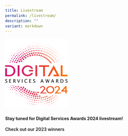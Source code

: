 ```yaml
---
title: Livestream
permalink: /livestream/
description: ""
variant: markdown
---
```

<style type="text/css">
.content h4 {
    color: #B41E8E;
    font-weight: 700;
    }
	a.bp-button{text-decoration: none;font-weight:600;}
	a.bp-button:hover{text-decoration: underline;}
</style>
<div class="row is-multiline">
  <div class="col is-12 has-text-centered">
		<div><img style="max-width:40%" alt="2024 DSA logo" src="/images/DSA2024_logo.svg"></div>
    <h4><strong>Stay tuned for Digital Services Awards 2024 livestream!</strong></h4>
    <a class="bp-button is-primary is-uppercase" href="/winners/2023/">Check out our 2023 winners</a> </div>
</div>